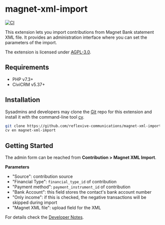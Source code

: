 # magnet-xml-import

[![CI](https://github.com/reflexive-communications/magnet-xml-import/actions/workflows/main.yml/badge.svg)](https://github.com/reflexive-communications/magnet-xml-import/actions/workflows/main.yml)

This extension lets you import contributions from Magnet Bank statement XML file.
It provides an administration interface where you can set the parameters of the import.

The extension is licensed under [AGPL-3.0](LICENSE.txt).

## Requirements

-   PHP v7.3+
-   CiviCRM v5.37+

## Installation

Sysadmins and developers may clone the [Git](https://en.wikipedia.org/wiki/Git) repo for this extension and install it with the command-line tool [cv](https://github.com/civicrm/cv).

```bash
git clone https://github.com/reflexive-communications/magnet-xml-import.git
cv en magnet-xml-import
```

## Getting Started

The admin form can be reached from **Contribution > Magnet XML Import**.

**Parameters**

-   "Source": contribution source
-   "Financial Type": `financial_type_id` of contribution
-   "Payment method": `payment_instrument_id` of contribution
-   "Bank Account": this field stores the contact's bank account number
-   "Only income": if this is checked, the negative transactions will be skipped during import
-   "Magnet XML file": upload field for the XML

For details check the [Developer Notes](DEVELOPER.md).
